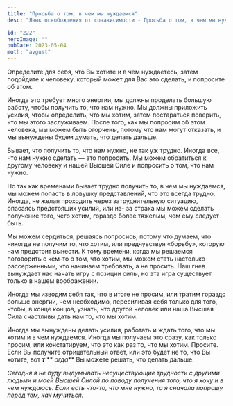 ```yaml
---
title: "Просьба о том, в чем мы нуждаемся"
desc: "Язык освобождения от созависимости - Просьба о том, в чем мы нуждаемся"

id: "222"
heroImage: ""
pubDate: 2023-05-04
moth: "avgust"
---
```


Определите для себя, что Вы хотите и в чем нуждаетесь, затем подойдите к
человеку, который может для Вас это сделать, и попросите об этом.

Иногда это требует много энергии, мы должны проделать большую работу, чтобы
получить то, что нам нужно. Мы должны приложить усилия, чтобы определить, что
мы хотим, затем постараться поверить, что мы этого заслуживаем. После того,
как мы попросим об этом человека, мы можем быть огорчены, потому что нам могут
отказать, и мы вынуждены будем думать, что делать дальше.

Бывает, что получить то, что нам нужно, не так уж трудно. Иногда все, что нам
нужно сделать — это попросить. Мы можем обратиться к другому человеку и нашей
Высшей Силе и попросить о том, что нам нужно.

Но так как временами бывает трудно получить то, в чем мы нуждаемся, мы можем
попасть в ловушку представлений, что это всегда трудно. Иногда, не желая
проходить через затруднительную ситуацию, опасаясь предстоящих усилий, или из-
за страха мы можем сделать получение того, чего хотим, гораздо более тяжелым,
чем ему следует быть.

Мы можем сердиться, решаясь попросись, потому что думаем, что никогда не
получим то, что хотим, или предчувствуя «борьбу», которую нам предстоит
вынести. К тому времени, когда мы решаемся поговорить с кем-то о том, что
хотим, мы можем стать настолько рассерженньми, что начинаем требовать, а не
просить. Наш гнев вынуждает нас начать игру с позиции силы, но эта игра
существует только в нашем воображении.

Иногда мы изводим себя так, что в итоге не просим, или тратим гораздо больше
энергии, чем необходимо, пересиливая себя только для того, чтобы, в конце
концов, узнать, что другой человек или наша Высшая Сила счастливы дать нам то,
что мы хотим.

Иногда мы вынуждены делать усилия, работать и ждать того, что мы хотим и в чем
нуждаемся. Иногда мы получаем это сразу, как только просим, или констатируем,
что это как раз то, что мы хотим. Просите. Если Вы получите отрицательный
ответ, или это будет не то, что Вы хотите, вот **_т_** ** _огда_** Вы можете
решать, что делать дальше.

_Сегодня_ _я_ _не_ _буду_ _выдумывать_ _несуществующие_ _трудности_ _с_
_другими_ _людьми_ _и_ _моей_ _Высшей_ _Силой_ _по_ _поводу_ _получения_
_того,_ _что_ _я_ _хочу_ _и_ _в_ _чем_ _нуждаюсь._ _Если_ _есть_ _что-то,_
_что_ _мне_ _нужно,_ _то_ _я_ _сначала_ _попрошу_ _перед_ _тем,_ _как_
_мучиться._

